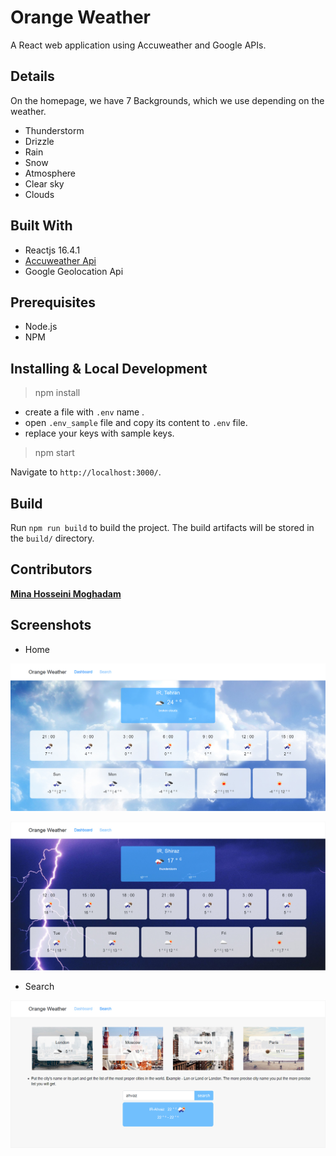 # Orange Weather 
A React web application using Accuweather and Google APIs.

## Details 
On the homepage, we have 7 Backgrounds, which we use depending on the weather.

- Thunderstorm
- Drizzle
- Rain
- Snow
- Atmosphere
- Clear sky
- Clouds


## Built With
- Reactjs 16.4.1
- [Accuweather Api](https://developer.accuweather.com/apis)
- Google Geolocation Api

## Prerequisites
- Node.js
- NPM

## Installing & Local Development

> npm install

- create a file with `.env` name .
- open `.env_sample` file and copy its content to `.env` file.
- replace your keys with sample keys.

> npm start

Navigate to `http://localhost:3000/`.


## Build

Run `npm run build` to build the project. The build artifacts will be stored in the `build/` directory.

## Contributors
[**Mina Hosseini Moghadam**](https://www.linkedin.com/in/minahmoghadam)

## Screenshots
- Home

![home](/screenshots/home-clouds.jpg)

![home](/screenshots/home-t.jpg)


- Search

![search](/screenshots/search.jpg)